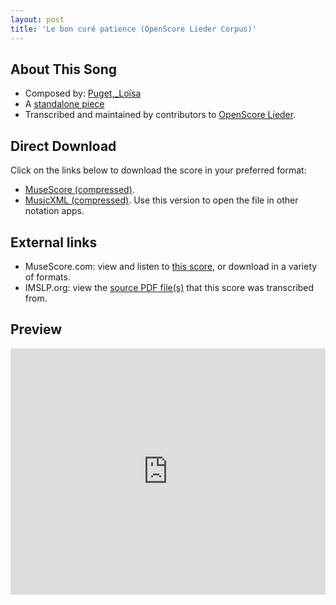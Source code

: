 ```yaml
---
layout: post
title: 'Le bon curé patience (OpenScore Lieder Corpus)'
---
```


## About This Song

- Composed by: [Puget,_Loïsa](https://fourscoreandmore.org/openscore/lieder/Puget,_Loïsa)
- A [standalone piece](https://fourscoreandmore.org/openscore/lieder/Puget,_Loïsa/_)
- Transcribed and maintained by contributors to [OpenScore Lieder].

[OpenScore Lieder]: https://musescore.com/openscore-lieder-corpus

## Direct Download

Click on the links below to download the score in your preferred format:
- [MuseScore (compressed)](https://github.com/openscore/lieder/blob/main/scores/Puget,_Loïsa/_/Le_bon_curé_patience/lc6669339.mscz?raw=true).
- [MusicXML (compressed)](https://github.com/openscore/lieder/blob/main/scores/Puget,_Loïsa/_/Le_bon_curé_patience/lc6669339.mxl?raw=true). Use this version to open the file in other notation apps.

## External links

- MuseScore.com: view and listen to [this score][MuseScore], or download in a variety of formats.
- IMSLP.org: view the [source PDF file(s)][IMSLP] that this score was transcribed from.

[MuseScore]: https://musescore.com/score/6669339
[IMSLP]: https://imslp.org/wiki/Special:ReverseLookup/66251

## Preview

<iframe width="100%" height="394" src="https://musescore.com/openscore-lieder-corpus/scores/6669339/embed" frameborder="0" allowfullscreen allow="autoplay; fullscreen"></iframe>
